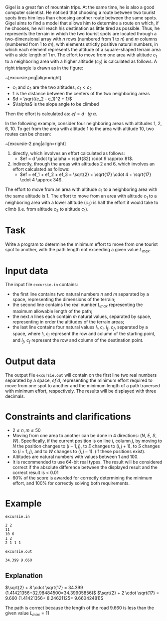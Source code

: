 Gigel is a great fan of mountain trips. At the same time, he is also a good computer scientist. He noticed that choosing a route between two tourist spots tires him less than choosing another route between the same spots. Gigel aims to find a model that allows him to determine a route on which, if he chooses, he will reach his destination as little tired as possible. Thus, he represents the terrain in which the two tourist spots are located through a two-dimensional array with $n$ rows (numbered from $1$ to $n$) and $m$ columns (numbered from $1$ to $m$), with elements strictly positive natural numbers, in which each element represents the altitude of a square-shaped terrain area with a side length of $1 \; m$. The effort to move from one area with altitude $c_1$ to a neighboring area with a higher altitude ($c_2$) is calculated as follows. A right triangle is drawn as in the figure:

~[excursie.png|align=right]

* $c_1$ and $c_2$ are the two altitudes, $c_1 < c_2$
* $1$ is the distance between the centers of the two neighboring areas
* $d = \sqrt{(c_2 - c_1)^2 + 1}$
* $\\alpha$ is the slope angle to be climbed

Then the effort is calculated as: $ef = d \cdot tg \ \alpha$.

In the following example, consider four neighboring areas with altitudes $1$, $2$, $6$, $10$. To get from the area with altitude $1$ to the area with altitude $10$, two routes can be chosen:

~[excursie-2.png|align=right]

1. directly, which involves an effort calculated as follows:
    - $ef = d \cdot tg \alpha = \sqrt{82} \cdot 9 \approx 81$.
2. indirectly, through the areas with altitudes $2$ and $6$, which involves an effort calculated as follows:
    - $ef = ef_1 + ef_2 + ef_3 = \sqrt{2} + \sqrt{17} \cdot  4 + \sqrt{17} \cdot  4 \approx 34$.

The effort to move from an area with altitude $c_1$ to a neighboring area with the same altitude is $1$. The effort to move from an area with altitude $c_1$ to a neighboring area with a lower altitude ($c_2$) is half the effort it would take to climb (i.e. from altitude $c_2$ to altitude $c_1$).

# Task

Write a program to determine the minimum effort to move from one tourist spot to another, with the path length not exceeding a given value $L_{max}$.

# Input data

The input file `excursie.in` contains:
- the first line contains two natural numbers $n$ and $m$ separated by a space, representing the dimensions of the terrain;
- the second line contains the real number $L_{max}$ representing the maximum allowable length of the path;
- the next $n$ lines each contain $m$ natural values, separated by space, representing in order the altitudes of the terrain areas;
- the last line contains four natural values $l_i$, $c_i$, $l_f$, $c_f$, separated by a space, where $l_i$, $c_i$ represent the row and column of the starting point, and $l_f$, $c_f$ represent the row and column of the destination point.

# Output data

The output file `excursie.out` will contain on the first line two real numbers separated by a space, $ef \; d$, representing the minimum effort required to move from one spot to another and the minimum length of a path traversed with minimum effort, respectively. The results will be displayed with three decimals.

# Constraints and clarifications

* $2 \leq n, m \leq 50$
* Moving from one area to another can be done in $4$ directions: ($N$, $E$, $S$, $W$). Specifically, if the current position is on line $i$, column $j$, by moving to $N$ the position changes to ($i-1, j$), to $E$ changes to ($i, j+1$), to $S$ changes to ($i+1, j$), and to $W$ changes to ($i, j-1$). (if these positions exist).
* Altitudes are natural numbers with values between $1$ and $100$.
* It is recommended to use $64$-bit real types. The result will be considered correct if the absolute difference between the displayed result and the correct result is < $0.01$
* $60\%$ of the score is awarded for correctly determining the minimum effort, and $100\%$ for correctly solving both requirements.

# Example

`excursie.in`
```
2 2
11
10 6
1 2
2 1 1 1
```

`excursie.out`
```
34.399 9.660
```

## Explanation

$\sqrt{2} +  8 \cdot \sqrt{17} = 34.399 (1.41421356+32.98484500=34.39905856)$
$\sqrt{2} +  2 \cdot \sqrt{17} =  9.660 (1.41421356+ 8.24621125= 9.66042481)$

The path is correct because the length of the road $9.660$ is less than the given value $L_{max} = 11$